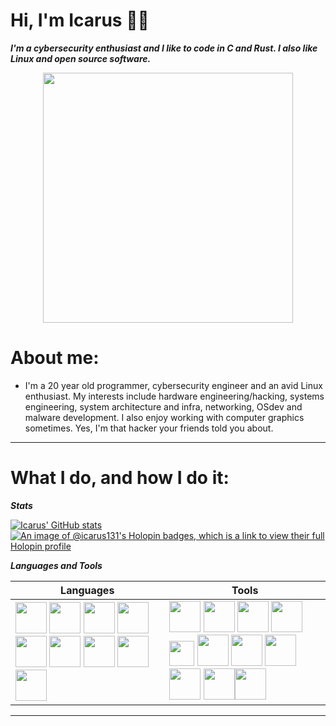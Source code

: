Hi, I'm Icarus 👨‍💻
==============

***I'm a cybersecurity enthusiast and I like to code in C and Rust. I also like Linux and open source software.***

<p align="center"> 
  <img src="https://i.ibb.co/k2wvqps/carbon2.png alt="carbon" border="0" width="400">
</p>


# About me:

  - I'm a 20 year old programmer, cybersecurity engineer and an avid Linux enthusiast. My interests include hardware engineering/hacking, systems engineering, system architecture and infra, networking, OSdev and malware development. I also enjoy working with computer graphics sometimes. Yes, I'm that hacker your friends told you about.

---

# What I do, and how I do it:

***Stats***

[![Icarus' GitHub stats](https://github-readme-stats.vercel.app/api?username=Icarus131&theme=merko&border_color=000000&include_all_commits=true)](https://github.com/Icarus131/Icarus131)
[![An image of @icarus131's Holopin badges, which is a link to view their full Holopin profile](https://holopin.me/icarus131)](https://holopin.io/@icarus131)

***Languages and Tools***

  Languages        | Tools      |
|------------------|-------------|
| <img src="https://s3.dualstack.us-east-2.amazonaws.com/pythondotorg-assets/media/community/logos/python-logo-only.png" width="50"> <img src="https://upload.wikimedia.org/wikipedia/en/3/30/Java_programming_language_logo.svg" width="50"> <img src="https://upload.wikimedia.org/wikipedia/commons/1/18/ISO_C%2B%2B_Logo.svg" width="50"> <img src="https://i.pinimg.com/originals/8f/50/63/8f50630ae0e1775196e4c270c573ce67.png" width="50"> <img src="https://upload.wikimedia.org/wikipedia/commons/1/18/C_Programming_Language.svg" width="50"> <img src="https://upload.wikimedia.org/wikipedia/commons/6/6a/JavaScript-logo.png" width="50"> <img src="https://go.dev/blog/go-brand/Go-Logo/PNG/Go-Logo_Blue.png" width="50"> <img src="https://cdn.hackr.io/uploads/topics_svg/1515163329FBBk5SGRAt.svg" width="50"> <img src="https://upload.wikimedia.org/wikipedia/commons/d/d5/Rust_programming_language_black_logo.svg" width="50"> | <img src="https://upload.wikimedia.org/wikipedia/commons/e/e0/Git-logo.svg" width="50"> <img src="https://upload.wikimedia.org/wikipedia/commons/3/3a/Neovim-mark.svg" width="50"> <img src="https://alschim.de/wp-content/uploads/gimp/gimp-logo.png" width="50"> <img src="https://img.icons8.com/color/452/kali-linux.png" width="50"> <img src="https://wiki.installgentoo.com/images/f/f9/Arch-linux-logo.png" width="40"> <img src="https://2.bp.blogspot.com/-tzm1twY_ENM/XlCRuI0ZkRI/AAAAAAAAOso/BmNOUANXWxwc5vwslNw3WpjrDlgs9PuwQCLcBGAsYHQ/s1600/pasted%2Bimage%2B0.png" width="50"> <img src="https://upload.wikimedia.org/wikipedia/commons/d/d5/Virtualbox_logo.png" width="50"> <img src="https://1000logos.net/wp-content/uploads/2017/08/Spotify-Logo.png" width="50"> <img src="https://upload.wikimedia.org/wikipedia/commons/8/87/Arduino_Logo.svg" width="50"> <img src="https://pngimg.com/uploads/brain/brain_PNG70.png" width="50"><img src="https://upload.wikimedia.org/wikipedia/commons/a/a7/React-icon.svg" width="50">|

---
